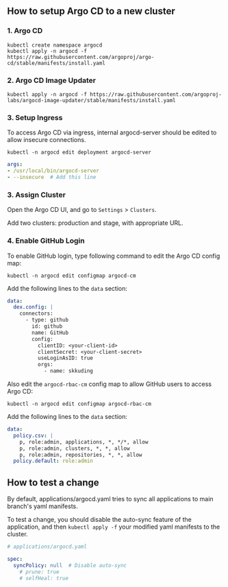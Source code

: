 ## How to setup Argo CD to a new cluster

### 1. Argo CD

```
kubectl create namespace argocd
kubectl apply -n argocd -f https://raw.githubusercontent.com/argoproj/argo-cd/stable/manifests/install.yaml
```

### 2. Argo CD Image Updater

```
kubectl apply -n argocd -f https://raw.githubusercontent.com/argoproj-labs/argocd-image-updater/stable/manifests/install.yaml
```

### 3. Setup Ingress

To access Argo CD via ingress, internal argocd-server should be edited to allow insecure connections.

```
kubectl -n argocd edit deployment argocd-server
```

```yaml
args:
- /usr/local/bin/argocd-server
- --insecure  # Add this line
```

### 3. Assign Cluster

Open the Argo CD UI, and go to `Settings` > `Clusters`.

Add two clusters: production and stage, with appropriate URL.

### 4. Enable GitHub Login

To enable GitHub login, type following command to edit the Argo CD config map:

```
kubectl -n argocd edit configmap argocd-cm
```

Add the following lines to the `data` section:

```yaml
data:
  dex.config: |
    connectors:
      - type: github
        id: github
        name: GitHub
        config:
          clientID: <your-client-id>
          clientSecret: <your-client-secret>
          useLoginAsID: true
          orgs:
            - name: skkuding
```

Also edit the `argocd-rbac-cm` config map to allow GitHub users to access Argo CD:

```
kubectl -n argocd edit configmap argocd-rbac-cm
```

Add the following lines to the `data` section:

```yaml
data:
  policy.csv: |
    p, role:admin, applications, *, */*, allow
    p, role:admin, clusters, *, *, allow
    p, role:admin, repositories, *, *, allow
  policy.default: role:admin
```

## How to test a change

By default, applications/argocd.yaml tries to sync all applications to main branch's yaml manifests.

To test a change, you should disable the auto-sync feature of the application, and then `kubectl apply -f` your modified yaml manifests to the cluster.

```yaml
# applications/argocd.yaml

spec:
  syncPolicy: null  # Disable auto-sync
    # prune: true
    # selfHeal: true
```
